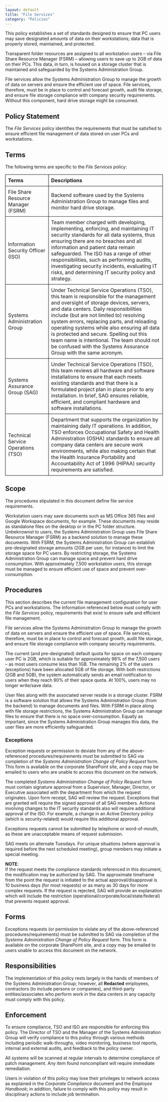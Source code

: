 ```yaml
---
layout: default
title: "File Services"
category: "Policies"
---
```

This policy establishes a set of standards designed to ensure that PC users may save designated amounts of data on their workstations; data that is properly stored, maintained, and protected. 

Transparent folder resources are assigned to all workstation users – via File Share Resource Manager (FSRM) – allowing users to save up to 2GB of data on their PCs. This data, in turn, is housed on a storage cluster that is maintained and safeguarded by the Systems Administration Group.

File services allow the Systems Administration Group to manage the growth of data on servers and ensure the efficient use of space. File services, therefore, must be in place to control and forecast growth, audit file storage, and ensure file storage compliance with company security requirements. Without this component, hard drive storage might be consumed.

## Policy Statement
The *File Services* policy identifies the requirements that must be satisfied to ensure efficient file management of data stored on user PCs and workstations.
## Terms
The following terms are specific to the *File Services* policy:

| **Terms**                            | **Descriptions**                                        |
| ------------------------------------| -------------------------------------------------------|
| File Share Resource Manager (FSRM)  | Backend software used by the Systems Administration Group to manage files and monitor hard drive storage. |
| Information Security Officer (ISO)  | Team member charged with developing, implementing, enforcing, and maintaining IT security standards for all data systems, thus ensuring there are no breaches and all information and patient data remain safeguarded. The ISO has a range of other responsibilities, such as performing audits, investigating security incidents, evaluating IT risks, and determining IT security policy and strategy. |
| Systems Administration Group       | Under Technical Service Operations (TSO), this team is responsible for the management and oversight of storage devices, servers, and data centers. Daily responsibilities include (but are not limited to) resolving system errors, replacing parts, and reloading operating systems while also ensuring all data is protected and secure. Spelling out this team name is intentional. The team should not be confused with the Systems Assurance Group with the same acronym. |
| Systems Assurance Group (SAG)       | Under Technical Service Operations (TSO), this team reviews all hardware and software installations to ensure that each meets existing standards and that there is a formulated project plan in place prior to any installation. In brief, SAG ensures reliable, efficient, and compliant hardware and software installations. |
| Technical Service Operations (TSO)  | Department that supports the organization by maintaining daily IT operations. In addition, TSO enforces Occupational Safety and Health Administration (OSHA) standards to ensure all company data centers are secure work environments, while also making certain that the Health Insurance Portability and Accountability Act of 1996 (HIPAA) security requirements are satisfied. |

## Scope
The procedures stipulated in this document define file service requirements.

Workstation users may save documents such as MS Office 365 files and Google Workspace documents, for example. These documents may reside as standalone files on the desktop or in the PC folder structure. Unbeknownst to users, the Systems Administration Group uses File Share Resource Manager (FSRM) as a backend solution to manage these documents. With FSRM, the Systems Administration Group can establish pre-designated storage amounts (2GB per user, for instance) to limit the storage space for PC users. By restricting storage, the Systems Administration Group can manage space and prevent hard drive consumption. With approximately 7,500 workstation users, this storage must be managed to ensure efficient use of space and prevent over-consumption.

## Procedures
This section describes the current file management configuration for user PCs and workstations. The information referenced below must comply with the *File Services* policy, requirements that exist to ensure safe and efficient file management.

File services allow the Systems Administration Group to manage the growth of data on servers and ensure the efficient use of space. File services, therefore, must be in place to control and forecast growth, audit file storage, and ensure file storage compliance with company security requirements.

The current (and pre-designated) default quota for space on each company user PC is 2GB, which is suitable for approximately 98% of the 7,500 users – as most users consume less than 1GB. The remaining 2% of the users (exceptions) have been allocated 5GB of file storage. With both restrictions (2GB and 5GB), the system automatically sends an email notification to users when they reach 90% of their space quota. At 100%, users may no longer write/save data.

User files along with the associated server reside in a storage cluster. FSRM is a software solution that allows the Systems Administration Group (from the backend) to manage documents and files. With FSRM in place along with file storage restrictions, the Systems Administration Group can manage files to ensure that there is no space over-consumption. Equally as important, since the Systems Administration Group manages this data, the user files are more efficiently safeguarded.

### Exceptions
Exception requests or permission to deviate from any of the above-referenced procedures/requirements must be submitted to SAG via completion of the *Systems Administration Change of Policy Request* form. This form is available on the corporate SharePoint site, and a copy may be emailed to users who are unable to access this document on the network.

The completed *Systems Administration Change of Policy Request* form must contain signature approval from a Supervisor, Manager, Director, or Executive associated with the department from which the request originates. Upon form receipt, SAG will review the request. Exceptions that are granted will require the signed approval of all SAG members. Actions involving changes to the IT security standards also will require additional approval of the ISO. For example, a change in an Active Directory policy (which is security-related) would require this additional approval.

Exceptions requests cannot be submitted by telephone or word-of-mouth, as these are unacceptable means of request submission.

SAG meets on alternate Tuesdays. For unique situations (where approval is required before the next scheduled meeting), group members may initiate a special meeting.

**NOTE**:<br/>
If the request meets the compliance standards referenced in this document, the modification may be authorized by SAG. The approximate timeframe from the point the request is initiated to the actual approval/disapproval is 10 business days (for most requests) or as many as 30 days for more complex requests. If the request is rejected, SAG will provide an explanation which will include the restriction (operational/corporate/local/state/federal) that prevents request approval.

## Forms
Exceptions requests (or permission to violate any of the above-referenced procedures/requirements) must be submitted to SAG via completion of the *Systems Administration Change of Policy Request* form. This form is available on the corporate SharePoint site, and a copy may be emailed to users unable to access this document on the network. 

## Responsibilities
The implementation of this policy rests largely in the hands of members of the Systems Administration Group; however, all **Redacted** employees, contractors (to include persons or companies), and third-party entities/associates who perform work in the data centers in any capacity must comply with this policy.   

## Enforcement
To ensure compliance, TSO and ISO are responsible for enforcing this policy.
The Director of TSO and the Manager of the Systems Administration Group will verify compliance to this policy through various methods including periodic walk-throughs, video monitoring, business tool reports, internal and external audits, and feedback to the policy owner.

All systems will be scanned at regular intervals to determine compliance of patch management. Any item found noncompliant will require immediate remediation.

Users in violation of this policy may lose their privileges to network access as explained in the *Corporate Compliance* document and the *Employee Handbook*; in addition, failure to comply with this policy may result in disciplinary actions to include job termination.

<style>
  table {
    width: 100%;
    border-collapse: collapse;
  }
  th, td {
    border: 1px solid black;
    padding: 8px;
    text-align: left;
  }
</style>





